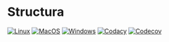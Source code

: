# Structura

[![Linux](https://github.com/matthieu-locussol/Structura/actions/workflows/Linux.yml/badge.svg)](https://github.com/matthieu-locussol/Structura/actions/workflows/Linux.yml)
[![MacOS](https://github.com/matthieu-locussol/Structura/actions/workflows/MacOS.yml/badge.svg)](https://github.com/matthieu-locussol/Structura/actions/workflows/MacOS.yml)
[![Windows](https://github.com/matthieu-locussol/Structura/actions/workflows/Windows.yml/badge.svg)](https://github.com/matthieu-locussol/Structura/actions/workflows/Windows.yml)
[![Codacy](https://app.codacy.com/project/badge/Grade/88a1fd1898984ab58058be450b6e94d9)](https://www.codacy.com/gh/matthieu-locussol/Structura/dashboard?utm_source=github.com&utm_medium=referral&utm_content=matthieu-locussol/Structura&utm_campaign=Badge_Grade)
[![Codecov](https://codecov.io/gh/matthieu-locussol/Structura/branch/master/graph/badge.svg?token=J2QAKSQNOS)](https://codecov.io/gh/matthieu-locussol/Structura)
